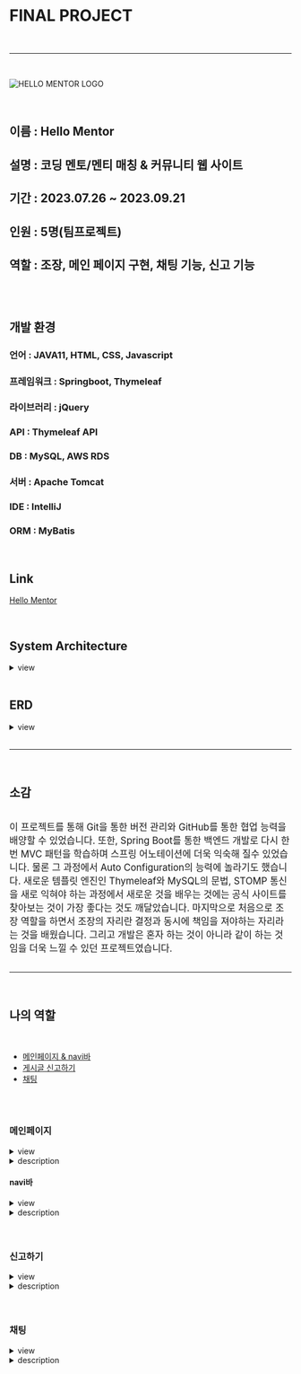 # FINAL PROJECT
<br>
<hr>
<br>

![HELLO MENTOR LOGO](hellomentor/src/main/resources/static/img/HELLO_MENTOR_LOGO.png)

<br>

## 이름 : Hello Mentor
## 설명 : 코딩 멘토/멘티 매칭 & 커뮤니티 웹 사이트
## 기간 : 2023.07.26 ~ 2023.09.21
## 인원 : 5명(팀프로젝트)
## 역할 : 조장, 메인 페이지 구현, 채팅 기능, 신고 기능
<br><br>
## 개발 환경
### 언어 : JAVA11, HTML, CSS, Javascript
### 프레임워크 : Springboot, Thymeleaf
### 라이브러리 : jQuery
### API : Thymeleaf API
### DB : MySQL, AWS RDS
### 서버 : Apache Tomcat
### IDE : IntelliJ
### ORM : MyBatis

<br>

## Link

<a href="http://hellomentor.co.kr/hellomentor/">Hello Mentor</a>

<br>

## System Architecture

<details>
<summary>view</summary>
<div markdown='1'>

 ![ERD](myRoleScreenShot/finalProjectArchitecture.png)
</div>
</details>

<br>

## ERD

<details>
<summary>view</summary>
<div markdown='1'>

 ![ERD](myRoleScreenShot/finalProjectERD.png)
</div>
</details>

<br>
<hr>
<br>


## 소감
<br>

<div>
	<big>
		이 프로젝트를 통해 Git을 통한 버전 관리와 GitHub를 통한 협업 능력을 배양할 수 있었습니다.
		또한, Spring Boot를 통한 백엔드 개발로 다시 한번 MVC 패턴을 학습하며 스프링 어노테이션에 더욱 익숙해 질수 있었습니다. 물론 그 과정에서 Auto Configuration의 능력에 놀라기도 했습니다.
		새로운 템플릿 엔진인 Thymeleaf와 MySQL의 문법, STOMP 통신을 새로 익혀야 하는 과정에서 새로운 것을 배우는 것에는 공식 사이트를 찾아보는 것이 가장 좋다는 것도 깨달았습니다.
		마지막으로 처음으로 조장 역할을 하면서 조장의 자리란 결정과 동시에 책임을 져야하는 자리라는 것을 배웠습니다. 그리고 개발은 혼자 하는 것이 아니라 같이 하는 것임을 더욱 느낄 수 있던 프로젝트였습니다.
	</big>
</div>
<br>
<hr>


<br>

## 나의 역할
<br>

- [메인페이지 & navi바](#메인페이지)
- [게시글 신고하기](#신고하기)
- [채팅](#채팅)

<br>
<br>

### 메인페이지

<details>
 <summary>view</summary>
 <div markdown='1'>
  <img src="myRoleScreenShot/mainPageScroll.gif" height="500"/>
 </div>
</details>

<details>
 <summary>description</summary>
 <br>
 <div markdown='1'>
  <ul>
   <li>
    <details>
     <summary>게시글의 조회수/ 추천수 기준 TOP5 게시글만 조회</summary>
     <img src="myRoleScreenShot/main/mainPage.png" height="500"/>
    </details>
   </li>
   <li>
    <details>
     <summary>DB에서 게시판별 TOP5 게시글 SELECT</summary>
     <img src="myRoleScreenShot/main/topFiveBoardMapper.png" height="500"/>
    </details>
   </li>
  </ul> 
 </div>
</details>

#### navi바

<details>
 <summary>view</summary>
 <div markdown='1'>
  <img src="myRoleScreenShot/headerClick.gif" height="500"/>
 </div>
</details>

<details>
 <summary>description</summary>
 <br>
 <div markdown='1'>
  <ul>
   <li>
    <details>
     <summary>프로필 이미지 호버시 스크롤 바 생성</summary>
     <img src="myRoleScreenShot/main/profileBox.png" height="500"/>
    </details>
   </li>
   <li>
    <details>
     <summary>회원별 열람 게시판 조절</summary>
     <img src="myRoleScreenShot/main/naviBar.png" height="500"/>
    </details>
   </li>
  </ul> 
 </div>
</details>

<br>
<br>

### 신고하기

<details>
 <summary>view</summary>
 <div markdown='1'>
  <img src="myRoleScreenShot/reportWrite.gif" height="500"/>
 </div>
</details>

<details>
 <summary>description</summary>
 <br>
 <div markdown='1'>
  <ul>
   <li>
    <details>
     <summary>신고하기 링크를 통해 신고 페이지로 이동</summary>
     <img src="myRoleScreenShot/report/reportButton.png"/>
    </details>
   </li>
   <li>
    <details>
     <summary>신고 INSERT</summary>
     <img src="myRoleScreenShot/report/reportMapper.png" height="500"/>
    </details>
   </li>
  </ul> 
 </div>
</details>

<br>
<br>

### 채팅

<details>
 <summary>view</summary>
 <div markdown='1'>
  <img src="myRoleScreenShot/chatting.gif" height="500"/>
 </div>
</details>

<details>
 <summary>description</summary>
 <br>
 <div markdown='1'>
  <ul>
   <li>
    <details>
     <summary>UUID.randomUUID로 chatRoomDTO에 고유번호 생성 및 부여</summary>
     <img src="myRoleScreenShot/chat/chatRoomDTO.png"/>
    </details>
   </li>
   <li>
    <details>
     <summary>StompWebSocketConfig</summary>
     <img src="myRoleScreenShot/chat/stompWebSocketConfig.png" height="500"/>
    </details>
   </li>
   <li>
    <details>
     <summary>메세지 수신(sub)을 위한 StompChatController</summary>
     <img src="myRoleScreenShot/chat/stompChatController.png" height="500"/>
    </details>
   </li>
   <li>
    <details>
     <summary>메세지 발신(pub)을 위한 전송 button</summary>
     <img src="myRoleScreenShot/chat/pubChatMessage.png"/>
    </details>
   </li>
   <li>
    <details>
     <summary>메세지를 받자마자 화면에 랜더해주는 SocketJS</summary>
     <img src="myRoleScreenShot/chat/socketJS.png" height="500"/>
    </details>
   </li>
  </ul> 
 </div>
</details>


